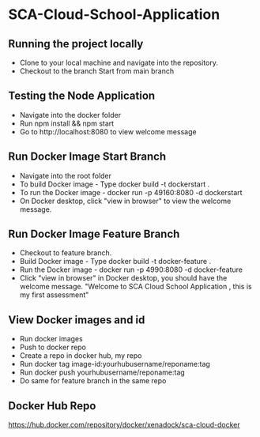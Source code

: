 # SCA-Cloud-School-Application

## Running the project locally

- Clone to your local machine and navigate into the repository.
- Checkout to the branch Start from main branch

## Testing the Node Application

- Navigate into the docker folder
- Run npm install && npm start
- Go to http://localhost:8080 to view welcome message

## Run Docker Image Start Branch

- Navigate into the root folder
- To build Docker image - Type docker build -t dockerstart .
- To run the Docker image - docker run -p 49160:8080 -d dockerstart
- On Docker desktop, click "view in browser" to view the welcome message.

## Run Docker Image Feature Branch

- Checkout to feature branch.
- Build Docker image - Type docker build -t docker-feature .
- Run the Docker image - docker run -p 4990:8080 -d docker-feature
- Click "view in browser" in Docker desktop, you should have the welcome message. "Welcome to SCA Cloud School Application , this is my first assessment"

## View Docker images and id

- Run docker images
- Push to docker repo
- Create a repo in docker hub, my repo
- Run docker tag image-id:yourhubusername/reponame:tag
- Run docker push yourhubusername/reponame:tag
- Do same for feature branch in the same repo

## Docker Hub Repo
https://hub.docker.com/repository/docker/xenadock/sca-cloud-docker
